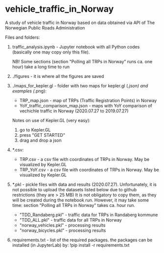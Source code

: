# vehicle_traffic_in_Norway
A study of vehicle traffic in Norway based on data obtained via API of The Norwegian Public Roads Administration

Files and folders:

1. traffic_analysis.ipynb - Jupyter notebook with all Python codes (basically one may copy only this file). 
   
   NB! Some sections (section "Polling all TRPs in Norway" runs ca. one hour) take a long time to run
   
2. ./figures - it is where all the figures are saved
3. ./maps_for_kepler.gl - folder with two maps for kepler.gl (*.json) and examples (*.png):
    - TRP_map.json - map of TRPs (Traffic Registration Points) in Norway
    - YoY_traffic_comparison_map.json - maps with YoY comparison of vechichle traffic in Norway (2020.07.27 to 2019.07.27)
    
    Notes on use of Kepler.GL (very easy):
    1. go to Kepler.GL
    2. press "GET STARTED"
    3. drag and drop a json

4. *.csv:
    - TRP.csv - a csv file with coordinates of TRPs in Norway. May be visualized by Kepler.GL
    - TRP_YoY.csv - a csv file with coordinates of TRPs in Norway. May be visualized by Kepler.GL

5.   *.pkl - pickle files with data and results (2020.07.27). 
     Unfortunately, it is not possible to upload the datasets listed below due to github restrictions (they are > 25 MB)
     It is not obligatory to copy them, as they will be created during the notebook run.
     However, it may take some time: section "Polling all TRPs in Norway" takes ca. hour run.
      - "TDD_Randaberg.pkl" - traffic data for TRPs in Randaberg kommune
      - "TDD_ALL.pkl" - traffic data for all TRPs in Norway
      - "norway_vehicles.pkl" - processing results
      - "norway_bicycles.pkl" - processing results

6. requirements.txt - list of the required packages.
   the packages can be installed (in JupyterLab) by: 
   !pip install -r requirements.txt 
